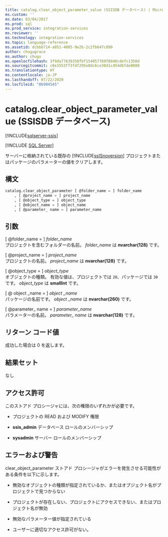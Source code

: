 ```yaml
---
title: catalog.clear_object_parameter_value (SSISDB データベース) | Microsoft Docs
ms.custom: ''
ms.date: 03/04/2017
ms.prod: sql
ms.prod_service: integration-services
ms.reviewer: ''
ms.technology: integration-services
ms.topic: language-reference
ms.assetid: dcbbb714-a051-4805-9e2b-2c2fb647c890
author: chugugrace
ms.author: chugu
ms.openlocfilehash: 3f9da77639358fbf154057789f8840cdefc1350d
ms.sourcegitcommit: c8e1553ff3fdf295e8dc6ce30d1c454d6fde8088
ms.translationtype: HT
ms.contentlocale: ja-JP
ms.lasthandoff: 07/22/2020
ms.locfileid: "86904545"
---
```

# <a name="catalogclear_object_parameter_value-ssisdb-database"></a>catalog.clear_object_parameter_value (SSISDB データベース)

[!INCLUDE[sqlserver-ssis](../../includes/applies-to-version/sqlserver-ssis.md)]


[!INCLUDE [SQL Server](../../includes/applies-to-version/sqlserver.md)]

  サーバーに格納されている既存の [!INCLUDE[ssISnoversion](../../includes/ssisnoversion-md.md)] プロジェクトまたはパッケージのパラメーターの値をクリアします。  
  
## <a name="syntax"></a>構文  
  
```sql  
catalog.clear_object_parameter [ @folder_name = ] folder_name   
    , [ @project_name = ] project_name   
    , [ @object_type = ] object_type   
    , [ @object_name = ] object_name   
    , [ @parameter_ name = ] parameter_name  
```  
  
## <a name="arguments"></a>引数  
 [ \@folder_name = ] *folder_name*  
 プロジェクトを含むフォルダーの名前。 *folder_name* は **nvarchar(128)** です。  
  
 [ \@project_name = ] *project_name*  
 プロジェクトの名前。 *project_name* は **nvarchar(128)** です。  
  
 [ \@object_type = ] *object_type*  
 オブジェクトの種類。 有効な値は、プロジェクトでは `20`、パッケージでは `30` です。 *object_type* は **smallInt** です。  
  
 [ \@ object _name = ] *object _name*  
 パッケージの名前です。 *object _name* は **nvarchar(260)** です。  
  
 [ \@parameter_ name = ] *parameter_name*  
 パラメーターの名前。 *parameter_ name* は **nvarchar(128)** です。  
  
## <a name="return-code-value"></a>リターン コード値  
 成功した場合は 0 を返します。  
  
## <a name="result-sets"></a>結果セット  
 なし  
  
## <a name="permissions"></a>アクセス許可  
 このストアド プロシージャには、次の権限のいずれかが必要です。  
  
-   プロジェクトの READ および MODIFY 権限  
  
-   **ssis_admin** データベース ロールのメンバーシップ  
  
-   **sysadmin** サーバー ロールのメンバーシップ  
  
## <a name="errors-and-warnings"></a>エラーおよび警告  
 clear_object_parameter ストアド プロシージャがエラーを発生させる可能性がある条件を以下に示します。  
  
-   無効なオブジェクトの種類が指定されているか、またはオブジェクト名がプロジェクトで見つからない  
  
-   プロジェクトが存在しない、プロジェクトにアクセスできない、またはプロジェクト名が無効  
  
-   無効なパラメーター値が指定されている  
  
-   ユーザーに適切なアクセス許可がない。  
  
  
